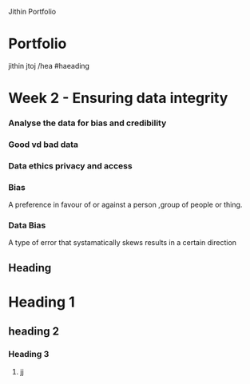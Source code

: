 
Jithin Portfolio
# Portfolio
jithin jtoj
/hea
#haeading
# Week 2 - Ensuring data integrity

### Analyse the data for bias and credibility

### Good vd bad data

### Data ethics privacy and access

### **Bias**

A preference in favour of or against a person ,group of people or thing.

### Data Bias

A type of error that systamatically skews results in a certain direction

## Heading 
# Heading 1

## heading 2

### **Heading 3**



1. jj
